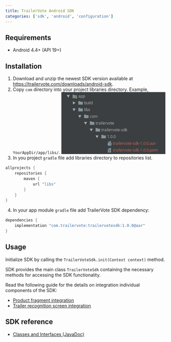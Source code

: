 ```yaml
---
title: TrailerVote Android SDK
categories: ['sdk', 'android', 'configuration']
---
```


## Requirements

- Android 4.4+ (API 19+)

## Installation

1. Download and unzip the newest SDK version available at https://trailervote.com/downloads/android-sdk.
2. Copy `com` directory into your project libraries directory. Example, `YourAppDir/app/libs/`.
![SDK location](img_sdk_location.png)
3. In you project `gradle` file add libraries directory to repositories list.
```gradle
allprojects {
    repositories {
        maven {
            url "libs"
        }
    }
}
```
4. In your app module `gradle` file add TrailerVote SDK dependency:
```gradle
dependencies {
    implementation "com.trailervote:trailervotesdk:1.0.0@aar"
}
```

## Usage

Initialize SDK by calling the ```TrailerVoteSdk.init(Context context)``` method.

SDK provides the main class `TrailerVoteSdk` containing the necessary methods for accessing the SDK functionality.

Read the following guide for the details on integration individual components of the SDK:

- [Product fragment integration](../product_screen_integration)
- [Trailer recognition screen integration](../trailer_recognition_screen_integration)

## SDK reference
- [Classes and Interfaces (JavaDoc)](/android/index.html)

